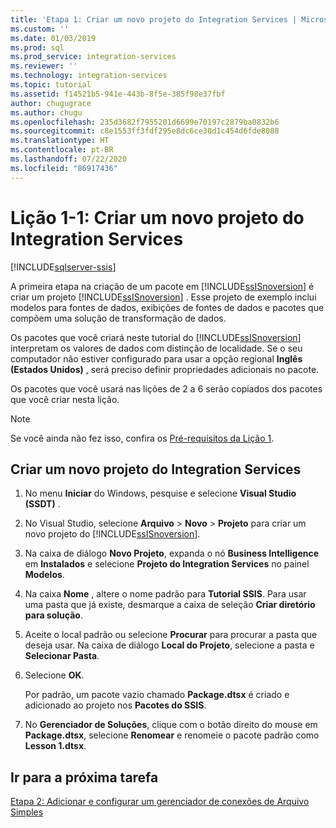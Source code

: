 ```yaml
---
title: 'Etapa 1: Criar um novo projeto do Integration Services | Microsoft Docs'
ms.custom: ''
ms.date: 01/03/2019
ms.prod: sql
ms.prod_service: integration-services
ms.reviewer: ''
ms.technology: integration-services
ms.topic: tutorial
ms.assetid: f14521b5-941e-443b-8f5e-385f98e37fbf
author: chugugrace
ms.author: chugu
ms.openlocfilehash: 235d3682f7955201d6699e70197c2879ba0832b6
ms.sourcegitcommit: c8e1553ff3fdf295e8dc6ce30d1c454d6fde8088
ms.translationtype: HT
ms.contentlocale: pt-BR
ms.lasthandoff: 07/22/2020
ms.locfileid: "86917436"
---
```

# <a name="lesson-1-1-create-a-new-integration-services-project"></a>Lição 1-1: Criar um novo projeto do Integration Services

[!INCLUDE[sqlserver-ssis](../includes/applies-to-version/sqlserver-ssis.md)]



A primeira etapa na criação de um pacote em [!INCLUDE[ssISnoversion](../includes/ssisnoversion-md.md)] é criar um projeto [!INCLUDE[ssISnoversion](../includes/ssisnoversion-md.md)] . Esse projeto de exemplo inclui modelos para fontes de dados, exibições de fontes de dados e pacotes que compõem uma solução de transformação de dados.  
  
Os pacotes que você criará neste tutorial do [!INCLUDE[ssISnoversion](../includes/ssisnoversion-md.md)] interpretam os valores de dados com distinção de localidade. Se o seu computador não estiver configurado para usar a opção regional **Inglês (Estados Unidos)** , será preciso definir propriedades adicionais no pacote. 

Os pacotes que você usará nas lições de 2 a 6 serão copiados dos pacotes que você criar nesta lição.  
  
> [!NOTE]  
> Se você ainda não fez isso, confira os [Pré-requisitos da Lição 1](../integration-services/lesson-1-create-a-project-and-basic-package-with-ssis.md#prerequisites).

## <a name="create-a-new-integration-services-project"></a>Criar um novo projeto do Integration Services  
  
1.  No menu **Iniciar** do Windows, pesquise e selecione **Visual Studio (SSDT)** .  
  
2.  No Visual Studio, selecione **Arquivo** > **Novo** > **Projeto** para criar um novo projeto do [!INCLUDE[ssISnoversion](../includes/ssisnoversion-md.md)].  
  
3.  Na caixa de diálogo **Novo Projeto**, expanda o nó **Business Intelligence** em **Instalados** e selecione **Projeto do Integration Services** no painel **Modelos**.  
  
4.  Na caixa **Nome** , altere o nome padrão para **Tutorial SSIS**. Para usar uma pasta que já existe, desmarque a caixa de seleção **Criar diretório para solução**.  
  
5.  Aceite o local padrão ou selecione **Procurar** para procurar a pasta que deseja usar. Na caixa de diálogo **Local do Projeto**, selecione a pasta e **Selecionar Pasta**.  
  
6.  Selecione **OK**.  
  
    Por padrão, um pacote vazio chamado **Package.dtsx** é criado e adicionado ao projeto nos **Pacotes do SSIS**.  
  
7.  No **Gerenciador de Soluções**, clique com o botão direito do mouse em **Package.dtsx**, selecione **Renomear** e renomeie o pacote padrão como **Lesson 1.dtsx**.  
  
## <a name="go-to-next-task"></a>Ir para a próxima tarefa
[Etapa 2: Adicionar e configurar um gerenciador de conexões de Arquivo Simples](../integration-services/lesson-1-2-adding-and-configuring-a-flat-file-connection-manager.md)  
  
